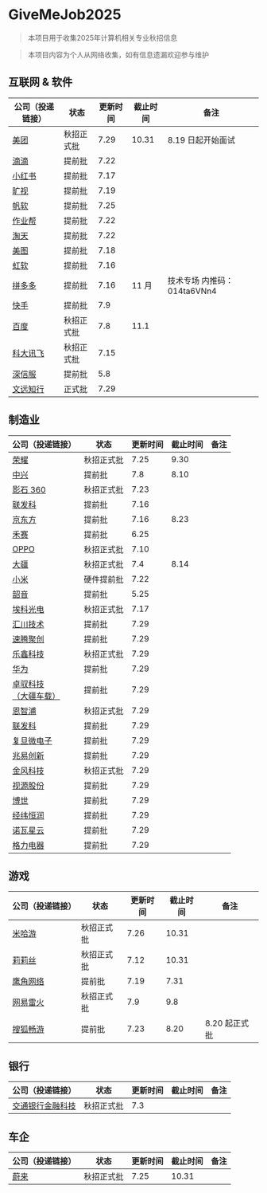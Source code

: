 # GiveMeJob2025

> 本项目用于收集2025年计算机相关专业秋招信息

> 本项目内容为个人从网络收集，如有信息遗漏欢迎参与维护

## 互联网 & 软件

| 公司（投递链接）                                                                                                | 状态       | 更新时间 | 截止时间 | 备注                          |
| --------------------------------------------------------------------------------------------------------------- | ---------- | -------- | -------- | ----------------------------- |
| [美团](https://zhaopin.meituan.com/web/home)                                                                       | 秋招正式批 | 7.29     | 10.31    | 8.19 日起开始面试             |
| [滴滴](https://campus.didiglobal.com/campus_apply/didiglobal/96064#/)                                              | 提前批     | 7.22     |          |                               |
| [小红书](https://job.xiaohongshu.com/campus/redstar)                                                               | 提前批     | 7.17     |          |                               |
| [旷视](https://app.mokahr.com/campus_apply/megviihr/38642#/)                                                       | 提前批     | 7.19     |          |                               |
| [帆软](https://join.fanruan.com/)                                                                                  | 提前批     | 7.25     |          |                               |
| [作业帮](https://app.mokahr.com/campus-recruitment/zuoyebang/39595?sourceToken=4c8b67982f289510ebc037901737889f#/) | 提前批     | 7.22     |          |                               |
| [淘天](https://talent.taotian.com/campus/position-list?campusType=star)                                            | 提前批     | 7.22     |          |                               |
| [美图](https://campus.meitu.com/campus-recruitment/meitu/54138/#/)                                                 | 提前批     | 7.18     |          |                               |
| [虹软](https://www.arcsoft.com.cn/job/JobList.html)                                                                | 提前批     | 7.16     |          |                               |
| [拼多多](https://careers.pinduoduo.com/campus/grad/technical-session)                                              | 提前批     | 7.16     | 11 月    | 技术专场   内推码：014ta6VNn4 |
| [快手](https://campus.kuaishou.cn/recruit/campus/e/#/campus/jobs?pageNum=1&positionLabel=kstar)                    | 提前批     | 7.9      |          |                               |
| [百度](https://talent.baidu.com/jobs/campus)                                                                       | 秋招正式批 | 7.8      | 11.1     |                               |
| [科大讯飞](https://campus.iflytek.com/)                                                                            | 秋招正式批 | 7.15     |          |                               |
| [深信服](https://hr.sangfor.com/campucompon/schoolRecruitment)                                                     | 提前批     | 5.8      |          |                               |
| [文远知行](https://www.weride.ai/zh/careers)                                                                       | 正式批     | 7.29     |          |                               |

## 制造业

| 公司（投递链接）                                                                                                              | 状态       | 更新时间 | 截止时间 | 备注 |
| ----------------------------------------------------------------------------------------------------------------------------- | ---------- | -------- | -------- | ---- |
| [荣耀](https://www.honor.com/cn/career/)                                                                                         | 秋招正式批 | 7.25     | 9.30     |      |
| [中兴](https://job.zte.com.cn/cn/campus-recruitment/Recruitment_positions/freshstudent.html)                                     | 提前批     | 7.8      | 8.10     |      |
| [影石 360](https://www.insta360.com/cn/jobs)                                                                                     | 秋招正式批 | 7.23     |          |      |
| [联发科](https://mediatek.zhiye.com/campus)                                                                                      | 提前批     | 7.16     |          |      |
| [京东方](https://campus.boe.com/)                                                                                                | 提前批     | 7.16     | 8.23     |      |
| [禾赛](https://www.hesaitech.com/cn/join)                                                                                        | 提前批     | 6.25     |          |      |
| [OPPO](https://careers.oppo.com/university/oppo/campus/)                                                                         | 秋招正式批 | 7.10     |          |      |
| [大疆](https://we.dji.com/zh-CN/campus/recruitment?from=sec_nav)                                                                 | 秋招正式批 | 7.4      | 8.14     |      |
| [小米](https://hr.xiaomi.com/campus)                                                                                             | 硬件提前批 | 7.22     |          |      |
| [韶音](https://app.mokahr.com/campus_apply/aftershokzhr/36940?recommendCode=DSsCyWG6#/page/%E6%A0%A1%E5%9B%AD%E6%8B%9B%E8%81%98) | 提前批     | 5.25     |          |      |
| [埃科光电](http://career.i-tek.cn/front.home.index/schoolIndex)                                                                  | 秋招正式批 | 7.17     |          |      |
| [汇川技术](https://inovance.zhiye.com/campus)                                                                                    | 提前批     | 7.29     |          |      |
| [速腾聚创](https://www.robosense.cn/about/joinus)                                                                                | 提前批     | 7.29     |          |      |
| [乐鑫科技](https://www.espressif.com/zh-hans/join-us/campus-recruitment)                                                         | 秋招正式批 | 7.29     |          |      |
| [华为](https://career.huawei.com/reccampportal/portal5/index.html)                                                               | 提前批     | 7.29     |          |      |
| [卓驭科技<br />（大疆车载）](https://www.zyt.com/zh)                                                                             | 提前批     | 7.29     |          |      |
| [恩智浦](https://www.nxp.com.cn/company/about-nxp/careers:CAREERS)                                                               | 秋招正式批 | 7.29     |          |      |
| [联发科](https://mediatek.zhiye.com/)                                                                                            | 提前批     | 7.29     |          |      |
| [复旦微电子](http://campus.51job.com/fmsh/jobs.html)                                                                             | 提前批     | 7.29     |          |      |
| [兆易创新](https://www.gigadevice.com.cn/about/career)                                                                           | 提前批     | 7.29     |          |      |
| [金风科技](https://www.goldwind.com/cn/career/)                                                                                  | 秋招正式批 | 7.29     |          |      |
| [视源股份](http://www.cvte.com/joins/index.html)                                                                                 | 提前批     | 7.29     |          |      |
| [博世](https://app.mokahr.com/campus-recruitment/bosch/73873#/)                                                                  | 提前批     | 7.29     |          |      |
| [经纬恒润](https://wecruit.hotjob.cn/SU62a93e760dcad45229a827cc/pb/index.html#/)                                                 | 提前批     | 7.29     |          |      |
| [诺瓦星云](https://www.novastar-led.cn/index/contactus/recruit.html)                                                             | 提前批     | 7.29     |          |      |
| [格力电器](https://gree.zhiye.com/campus/?PageIndex=2)                                                                           | 提前批     | 7.29     |          |      |

## 游戏

| 公司（投递链接）                                                                                                                                       | 状态       | 更新时间 | 截止时间 | 备注          |
| ------------------------------------------------------------------------------------------------------------------------------------------------------ | ---------- | -------- | -------- | ------------- |
| [米哈游](https://jobs.mihoyo.com/#/campus)                                                                                                                | 秋招正式批 | 7.26     | 10.31    |               |
| [莉莉丝](https://lilithgames.jobs.feishu.cn/campus/?keywords=&category=&location=&project=&type=&job_hot_flag=&current=1&limit=10&functionCategory=&tag=) | 秋招正式批 | 7.12     | 10.31    |               |
| [鹰角网络](https://jobs.hypergryph.com/campus_apply/hypergryph/26326#/)                                                                                   | 提前批     | 7.19     | 7.31     |               |
| [网易雷火](https://leihuo.163.com/campus/#/)                                                                                                              | 秋招正式批 | 7.9      | 9.8      |               |
| [搜狐畅游](https://app.mokahr.com/campus-recruitment/cyou-inc/42233#/)                                                                                    | 提前批     | 7.23     | 8.20     | 8.20 起正式批 |

## 银行

| 公司（投递链接）                                              | 状态       | 更新时间 | 截止时间 | 备注 |
| ------------------------------------------------------------- | ---------- | -------- | -------- | ---- |
| [交通银行金融科技](https://www.bocomfintech.com.cn/p1/zxns.html) | 秋招正式批 | 7.3      |          |      |

## 车企

| 公司（投递链接）               | 状态       | 更新时间 | 截止时间 | 备注 |
| ------------------------------ | ---------- | -------- | -------- | ---- |
| [蔚来](https://campus.nio.com/#/) | 秋招正式批 | 7.25     | 10.31    |      |

